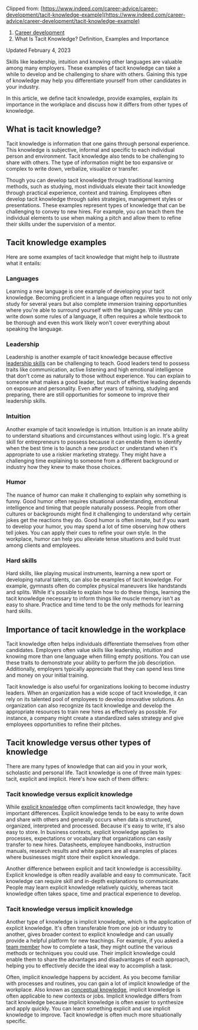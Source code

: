 Clipped from: [https://www.indeed.com/career-advice/career-development/tacit-knowledge-example](https://www.indeed.com/career-advice/career-development/tacit-knowledge-example)

1. [Career development](https://www.indeed.com/career-advice/career-development)
2. What Is Tacit Knowledge? Definition, Examples and Importance

Updated February 4, 2023

  

Skills like leadership, intuition and knowing other languages are valuable among many employers. These examples of tacit knowledge can take a while to develop and be challenging to share with others. Gaining this type of knowledge may help you differentiate yourself from other candidates in your industry.

In this article, we define tacit knowledge, provide examples, explain its importance in the workplace and discuss how it differs from other types of knowledge.

## What is tacit knowledge?

Tacit knowledge is information that one gains through personal experience. This knowledge is subjective, informal and specific to each individual person and environment. Tacit knowledge also tends to be challenging to share with others. The type of information might be too expansive or complex to write down, verbalize, visualize or transfer.

Though you can develop tacit knowledge through traditional learning methods, such as studying, most individuals elevate their tacit knowledge through practical experience, context and training. Employees often develop tacit knowledge through sales strategies, management styles or presentations. These examples represent types of knowledge that can be challenging to convey to new hires. For example, you can teach them the individual elements to use when making a pitch and allow them to refine their skills under the supervision of a mentor.

## Tacit knowledge examples

Here are some examples of tacit knowledge that might help to illustrate what it entails:

### Languages

Learning a new language is one example of developing your tacit knowledge. Becoming proficient in a language often requires you to not only study for several years but also complete immersion training opportunities where you're able to surround yourself with the language. While you can write down some rules of a language, it often requires a whole textbook to be thorough and even this work likely won't cover everything about speaking the language.

### Leadership

Leadership is another example of tacit knowledge because effective [leadership skills](https://www.indeed.com/career-advice/resumes-cover-letters/leadership-skills?from=careerguide-autohyperlink-en-US) can be challenging to teach. Good leaders tend to possess traits like communication, active listening and high emotional intelligence that don't come as naturally to those without experience. You can explain to someone what makes a good leader, but much of effective leading depends on exposure and personality. Even after years of training, studying and preparing, there are still opportunities for someone to improve their leadership skills.

### Intuition

Another example of tacit knowledge is intuition. Intuition is an innate ability to understand situations and circumstances without using logic. It's a great skill for entrepreneurs to possess because it can enable them to identify when the best time is to launch a new product or understand when it's appropriate to use a riskier marketing strategy. They might have a challenging time explaining to someone from a different background or industry how they knew to make those choices.

### Humor

The nuance of humor can make it challenging to explain why something is funny. Good humor often requires situational understanding, emotional intelligence and timing that people naturally possess. People from other cultures or backgrounds might find it challenging to understand why certain jokes get the reactions they do. Good humor is often innate, but if you want to develop your humor, you may spend a lot of time observing how others tell jokes. You can apply their cues to refine your own style. In the workplace, humor can help you alleviate tense situations and build trust among clients and employees.

### Hard skills

Hard skills, like playing musical instruments, learning a new sport or developing natural talents, can also be examples of tacit knowledge. For example, gymnasts often do complex physical maneuvers like handstands and splits. While it's possible to explain how to do these things, learning the tacit knowledge necessary to inform things like muscle memory isn't as easy to share. Practice and time tend to be the only methods for learning hard skills.

## Importance of tacit knowledge in the workplace

Tacit knowledge often helps individuals differentiate themselves from other candidates. Employers often value skills like leadership, intuition and knowing more than one language when filling empty positions. You can use these traits to demonstrate your ability to perform the job description. Additionally, employers typically appreciate that they can spend less time and money on your initial training.

Tacit knowledge is also useful for organizations looking to become industry leaders. When an organization has a wide scope of tacit knowledge, it can rely on its talented pool of employees to develop innovative solutions. An organization can also recognize its tacit knowledge and develop the appropriate resources to train new hires as effectively as possible. For instance, a company might create a standardized sales strategy and give employees opportunities to refine their pitches.

## Tacit knowledge versus other types of knowledge

There are many types of knowledge that can aid you in your work, scholastic and personal life. Tacit knowledge is one of three main types: tacit, explicit and implicit. Here's how each of them differs:

### Tacit knowledge versus explicit knowledge

While [explicit knowledge](https://www.indeed.com/career-advice/career-development/explicit-knowledge) often compliments tacit knowledge, they have important differences. Explicit knowledge tends to be easy to write down and share with others and generally occurs when data is structured, organized, interpreted and processed. Because it's easy to write, it's also easy to store. In business contexts, explicit knowledge applies to processes, expectations or vocabulary that organizations can easily transfer to new hires. Datasheets, employee handbooks, instruction manuals, research results and white papers are all examples of places where businesses might store their explicit knowledge.

Another difference between explicit and tacit knowledge is accessibility. Explicit knowledge is often readily available and easy to communicate. Tacit knowledge can require skill and in-depth explanations to communicate. People may learn explicit knowledge relatively quickly, whereas tacit knowledge often takes space, time and practical experience to develop.

### Tacit knowledge versus implicit knowledge

Another type of knowledge is implicit knowledge, which is the application of explicit knowledge. It's often transferable from one job or industry to another, gives broader context to explicit knowledge and can usually provide a helpful platform for new teachings. For example, if you asked a [team member](https://www.indeed.com/q-team-member-jobs.html?from=careerguide-autohyperlink-en-US) how to complete a task, they might outline the various methods or techniques you could use. Their implicit knowledge could enable them to share the advantages and disadvantages of each approach, helping you to effectively decide the ideal way to accomplish a task.

Often, implicit knowledge happens by accident. As you become familiar with processes and routines, you can gain a lot of implicit knowledge of the workplace. Also known as [conceptual knowledge](https://www.indeed.com/career-advice/career-development/conceptual-skills), implicit knowledge is often applicable to new contexts or jobs. Implicit knowledge differs from tacit knowledge because implicit knowledge is often easier to synthesize and apply quickly. You can learn something explicit and use implicit knowledge to improve. Tacit knowledge is often much more situationally specific.

&nbsp;